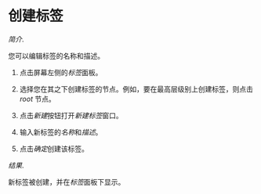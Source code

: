 # 创建标签

*简介*.

您可以编辑标签的名称和描述。

1. 点击屏幕左侧的*标签*面板。

2. 选择您在其之下创建标签的节点。例如，要在最高层级别上创建标签，则点击
*root* 节点。

3. 点击*新建*按钮打开*新建标签*窗口。

4. 输入新标签的*名称*和*描述*。

5. 点击*确定*创建该标签。

*结果*.

新标签被创建，并在*标签*面板下显示。

